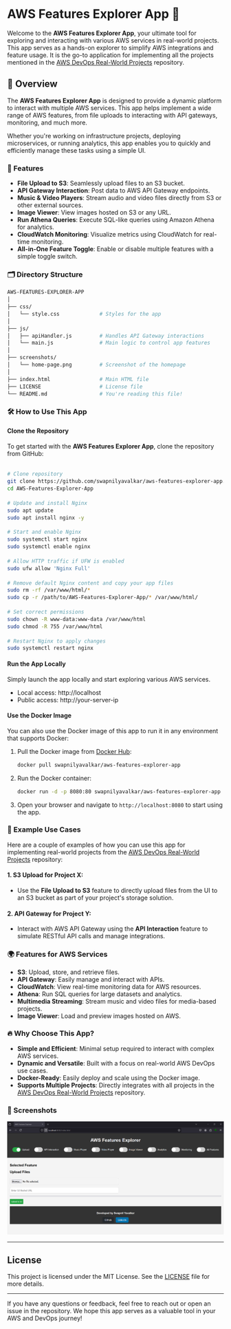 # AWS Features Explorer App 🚀

Welcome to the **AWS Features Explorer App**, your ultimate tool for exploring and interacting with various AWS services in real-world projects. This app serves as a hands-on explorer to simplify AWS integrations and feature usage. It is the go-to application for implementing all the projects mentioned in the [AWS DevOps Real-World Projects](https://github.com/swapnilyavalkar/aws-devops-realworld-projects) repository.

## 🎯 Overview

The **AWS Features Explorer App** is designed to provide a dynamic platform to interact with multiple AWS services. This app helps implement a wide range of AWS features, from file uploads to interacting with API gateways, monitoring, and much more.

Whether you're working on infrastructure projects, deploying microservices, or running analytics, this app enables you to quickly and efficiently manage these tasks using a simple UI.

### 🔑 Features

- **File Upload to S3**: Seamlessly upload files to an S3 bucket.
- **API Gateway Interaction**: Post data to AWS API Gateway endpoints.
- **Music & Video Players**: Stream audio and video files directly from S3 or other external sources.
- **Image Viewer**: View images hosted on S3 or any URL.
- **Run Athena Queries**: Execute SQL-like queries using Amazon Athena for analytics.
- **CloudWatch Monitoring**: Visualize metrics using CloudWatch for real-time monitoring.
- **All-in-One Feature Toggle**: Enable or disable multiple features with a simple toggle switch.

### 🗂️ Directory Structure

```bash
AWS-FEATURES-EXPLORER-APP
│
├── css/
│   └── style.css             # Styles for the app
│
├── js/
│   ├── apiHandler.js         # Handles API Gateway interactions
│   └── main.js               # Main logic to control app features
│
├── screenshots/
│   └── home-page.png         # Screenshot of the homepage
│
├── index.html                # Main HTML file
├── LICENSE                   # License file
└── README.md                 # You're reading this file!
```

### 🛠️ How to Use This App

#### Clone the Repository

To get started with the **AWS Features Explorer App**, clone the repository from GitHub:

```bash

# Clone repository
git clone https://github.com/swapnilyavalkar/aws-features-explorer-app.git
cd AWS-Features-Explorer-App

# Update and install Nginx
sudo apt update
sudo apt install nginx -y

# Start and enable Nginx
sudo systemctl start nginx
sudo systemctl enable nginx

# Allow HTTP traffic if UFW is enabled
sudo ufw allow 'Nginx Full'

# Remove default Nginx content and copy your app files
sudo rm -rf /var/www/html/*
sudo cp -r /path/to/AWS-Features-Explorer-App/* /var/www/html/

# Set correct permissions
sudo chown -R www-data:www-data /var/www/html
sudo chmod -R 755 /var/www/html

# Restart Nginx to apply changes
sudo systemctl restart nginx

```


#### Run the App Locally

Simply launch the app locally and start exploring various AWS services.

- Local access: http://localhost
- Public access: http://your-server-ip

#### Use the Docker Image

You can also use the Docker image of this app to run it in any environment that supports Docker:

1. Pull the Docker image from [Docker Hub](https://hub.docker.com/repository/docker/swapnilyavalkar/aws-features-explorer-app/):

    ```bash
    docker pull swapnilyavalkar/aws-features-explorer-app
    ```

2. Run the Docker container:

    ```bash
    docker run -d -p 8080:80 swapnilyavalkar/aws-features-explorer-app
    ```

3. Open your browser and navigate to `http://localhost:8080` to start using the app.

### 🌟 Example Use Cases

Here are a couple of examples of how you can use this app for implementing real-world projects from the [AWS DevOps Real-World Projects](https://github.com/swapnilyavalkar/aws-devops-realworld-projects) repository:

#### 1. **S3 Upload for Project X:**
   - Use the **File Upload to S3** feature to directly upload files from the UI to an S3 bucket as part of your project's storage solution.

#### 2. **API Gateway for Project Y:**
   - Interact with AWS API Gateway using the **API Interaction** feature to simulate RESTful API calls and manage integrations.

### 🌍 Features for AWS Services

- **S3**: Upload, store, and retrieve files.
- **API Gateway**: Easily manage and interact with APIs.
- **CloudWatch**: View real-time monitoring data for AWS resources.
- **Athena**: Run SQL queries for large datasets and analytics.
- **Multimedia Streaming**: Stream music and video files for media-based projects.
- **Image Viewer**: Load and preview images hosted on AWS.

### 🔥 Why Choose This App?

- **Simple and Efficient**: Minimal setup required to interact with complex AWS services.
- **Dynamic and Versatile**: Built with a focus on real-world AWS DevOps use cases.
- **Docker-Ready**: Easily deploy and scale using the Docker image.
- **Supports Multiple Projects**: Directly integrates with all projects in the [AWS DevOps Real-World Projects](https://github.com/swapnilyavalkar/aws-devops-realworld-projects) repository.

### 📸 Screenshots

![Home Page](./screenshots/home-page.png)

---

## License

This project is licensed under the MIT License. See the [LICENSE](./LICENSE) file for more details.

---

If you have any questions or feedback, feel free to reach out or open an issue in the repository. We hope this app serves as a valuable tool in your AWS and DevOps journey!
